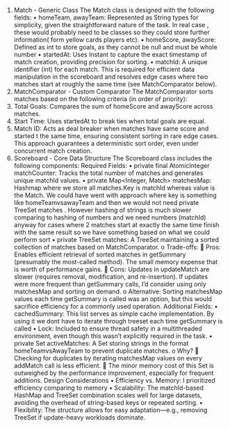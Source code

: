 1. Match - Generic Class
The Match class is designed with the following fields:
•	homeTeam, awayTeam:
Represented as String types for simplicity, given the straightforward nature of the task. In real case , these would probably need to be classes so they could store further information( form yellow cards players etc).
•	homeScore, awayScore:
Defined as int to store goals, as they cannot be null and must be whole number
•	startedAt:
Uses Instant to capture the exact timestamp of match creation, providing precision for sorting.
•	matchId:
A unique identifier (int) for each match. This is required for efficient data manipulation in the scoreboard and resolves edge cases where two matches start at roughly the same time (see MatchComparator below).
2. MatchComparator - Custom Comparator
The MatchComparator sorts matches based on the following criteria (in order of priority):
1.	Total Goals: Compares the sum of homeScore and awayScore across matches.
2.	Start Time: Uses startedAt to break ties when total goals are equal.
3.	Match ID: Acts as deal breaker  when matches have same score and started t the same time, ensuring consistent sorting in rare edge cases.
This approach guarantees a deterministic sort order, even under concurrent match creation.
3. Scoreboard - Core Data Structure
The Scoreboard class includes the following components:
Required Fields:
•	private final AtomicInteger matchCounter:
Tracks the total number of matches and generates unique matchId values.
•	private Map<Integer, Match> matchesMap:
Hashmap where we store all matches.Key is matchId whereas value is the Match. We could have went with approach where key is something like homeTeamvsawayTeam and then we would not need private TreeSet<Match> matches . However hashing of strings is much slower comparing to hashing of numbers and we need numbers (matchId) anyway for cases where 2 matches start at exactly the same time finish with the same result so we have something based on what we could perform sort
•	private TreeSet<Match> matches:
A TreeSet maintaining a sorted collection of matches based on MatchComparator. 
o	Trade-offs: 
	Pros: Enables efficient retrieval of sorted matches in getSummary (presumably the most-called method). The small memory expense that is worth of performance gains.
	Cons: Updates in updateMatch are slower (requires removal, modification, and re-insertion). If updates were more frequent than getSummary calls, I’d consider using only matchesMap and sorting on demand.
o	Alternative: Sorting matchesMap values each time getSummary is called was an option, but this would sacrifice efficiency for a commonly used operation.
Additional Fields:
• cachedSummary:
This list serves as simple cache implementation. By using it we dont have to iterate through treeset each time getSummary is called
•	Lock:
Included to ensure thread safety in a multithreaded environment, even though this wasn’t explicitly required in the task. 
•	private Set<String> activeMatches:
A Set storing strings in the format homeTeamvsAwayTeam to prevent duplicate matches. 
o	Why? 
	Checking for duplicates by iterating matchesMap values on every addMatch call is less efficient.
	The minor memory cost of this Set is outweighed by the performance improvement, especially for frequent additions.
Design Considerations
•	Efficiency vs. Memory:
 I prioritized efficiency comparing to memory
•	Scalability:
The matchId-based HashMap and TreeSet combination scales well for large datasets, avoiding the overhead of string-based keys or repeated sorting.
•	Flexibility:
The structure allows for easy adaptation—e.g., removing TreeSet if update-heavy workloads dominate.

